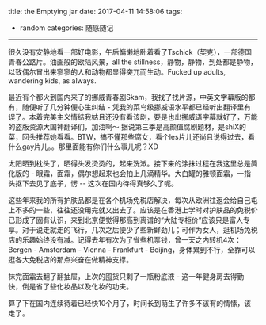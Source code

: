title: the Emptying jar
date: 2017-04-11 14:58:06
tags:
 - random
categories: 随感随记
---

很久没有安静地看一部好电影，午后慵懒地卧着看了Tschick（契克），一部德国青春公路片。油画般的欧陆风景，all the stillness，静物，静物，到处都是静物，以致偶尔冒出来寥寥的人和动物都显得突兀而生动。Fucked up adults, wandering kids, as always. 

最近有个都火到国内来了的挪威青春剧Skam，我找了找片源，中英文字幕版的都有，随便听了几分钟便心生纠结 - 凭我的菜鸟级挪威语水平都已经听出翻译里有误了。本着完美主义情结我姑且还没有看该剧，要是也出挪威语字幕就好了，万能的盗版资源大国神翻译们，加油啊～
据说第三季是高颜值腐剧题材，是shiX的菜，回头推荐她看看。BTW，搞不懂那些腐女，看个les片儿还尚且说得过去，看什么gay片儿。。那里面能有你们什么事儿呢？XD

太阳晒到枕头了，晒得头发烫烫的，起来洗漱。接下来的涂抹过程在我这里总是简化版的 - 眼霜，面霜，偶尔想起来也会拍上几滴精华。大白罐的雅顿面霜，一指头抠下去见了底子，愣 -- 这次在国内待得真够久了呢。

这些年来我的所有护肤品都是在各个机场免税店解决，每次从欧洲往返会给自己屯上不多的一些，往往还没用完就又出去了。应该是在香港上学时对护肤品的免税价已形成了固有认识，来到北京便觉得那高到离谱的“大陆专柜价”应该只是富人专享。对于说走就走的飞行，几次之后便少了些新鲜劲儿；可作为女人，逛机场免税店的乐趣始终没有减。记得去年有次为了省些机票钱，曾一天之内转机4次：Bergen - Amsterdam - Vienna - Frankfurt - Beijing，身体累到不行，全靠可以逛各大免税店的那点兴奋在做精神支撑。

抹完面霜去翻了翻抽屉，上次的囤货只剩了一瓶粉底液 - 这一年健身房去得勤快，倒是省了些化妆品以及化妆的功夫。

算了下在国内连续待着已经快10个月了，时间长到萌生了许多不该有的情愫，该走了。
